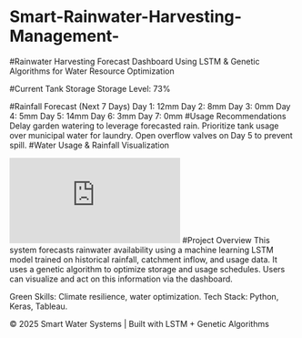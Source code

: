 # Smart-Rainwater-Harvesting-Management-
<title>Rainwater Harvesting Forecast Dashboard</title>
#Rainwater Harvesting Forecast Dashboard
Using LSTM & Genetic Algorithms for Water Resource Optimization

#Current Tank Storage
Storage Level: 73%

#Rainfall Forecast (Next 7 Days)
Day 1: 12mm
Day 2: 8mm
Day 3: 0mm
Day 4: 5mm
Day 5: 14mm
Day 6: 3mm
Day 7: 0mm
#Usage Recommendations
Delay garden watering to leverage forecasted rain.
Prioritize tank usage over municipal water for laundry.
Open overflow valves on Day 5 to prevent spill.
#Water Usage & Rainfall Visualization
<iframe src="https://www.accuweather.com/" class="w-full h-96 border rounded" frameborder="0"></iframe>
#Project Overview
This system forecasts rainwater availability using a machine learning LSTM model trained on historical rainfall, catchment inflow, and usage data. It uses a genetic algorithm to optimize storage and usage schedules. Users can visualize and act on this information via the dashboard.

Green Skills: Climate resilience, water optimization. Tech Stack: Python, Keras, Tableau.

© 2025 Smart Water Systems | Built with LSTM + Genetic Algorithms
